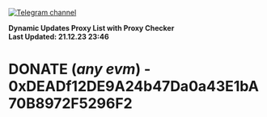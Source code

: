 [![Telegram channel](https://img.shields.io/endpoint?url=https://runkit.io/damiankrawczyk/telegram-badge/branches/master?url=https://t.me/n4z4v0d)](https://t.me/n4z4v0d) 

**Dynamic Updates Proxy List with Proxy Checker**  
**Last Updated: 21.12.23 23:46**

# DONATE (_any evm_) - 0xDEADf12DE9A24b47Da0a43E1bA70B8972F5296F2
